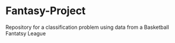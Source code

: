 # Fantasy-Project
Repository for a classification problem using data from a Basketball Fantatsy League
